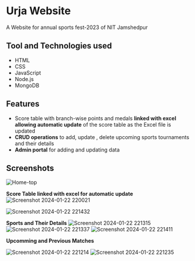
# Urja Website

A Website for annual sports fest-2023 of NIT Jamshedpur


## Tool and Technologies used
- HTML
- CSS
- JavaScript
- Node.js
- MongoDB
## Features
- Score table with branch-wise points and medals **linked with excel allowing automatic update** of the score table as the Excel file is updated
- **CRUD operations** to add, update , delete upcoming sports tournaments and their details
- **Admin portal** for adding and updating data


## Screenshots

![Home-top](https://github.com/shubham691438/urja-website/assets/90411262/e6756910-00b4-4cc3-aba1-b691b44863af)

**Score Table linked with excel for automatic update**
![Screenshot 2024-01-22 220021](https://github.com/shubham691438/urja-website/assets/90411262/11793adc-e5dc-4175-bccc-39039115f98b)

![Screenshot 2024-01-22 221432](https://github.com/shubham691438/urja-website/assets/90411262/450d26d2-3d96-4aa6-94bf-b516441f5126)

**Sports and Their Details**
![Screenshot 2024-01-22 221315](https://github.com/shubham691438/urja-website/assets/90411262/ba6c1c48-4d36-49c8-aca1-80f70bc608c8)
![Screenshot 2024-01-22 221337](https://github.com/shubham691438/urja-website/assets/90411262/6413973d-22e5-4e8a-84e9-82642efc0c4f)
![Screenshot 2024-01-22 221411](https://github.com/shubham691438/urja-website/assets/90411262/99c4abcd-3034-40bb-a7fa-cd1ca601f0ba)

**Upcomming and Previous Matches**

![Screenshot 2024-01-22 221214](https://github.com/shubham691438/urja-website/assets/90411262/203d3f13-e682-4585-a4dc-b386c6d3f785)
![Screenshot 2024-01-22 221235](https://github.com/shubham691438/urja-website/assets/90411262/d182a59c-8937-4876-b4f5-5152175deb27)
